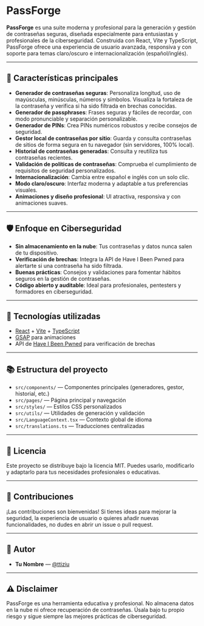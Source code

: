 # PassForge

**PassForge** es una suite moderna y profesional para la generación y gestión de contraseñas seguras, diseñada especialmente para entusiastas y profesionales de la ciberseguridad. Construida con React, Vite y TypeScript, PassForge ofrece una experiencia de usuario avanzada, responsiva y con soporte para temas claro/oscuro e internacionalización (español/inglés).

---

## 🚀 Características principales

- **Generador de contraseñas seguras**: Personaliza longitud, uso de mayúsculas, minúsculas, números y símbolos. Visualiza la fortaleza de la contraseña y verifica si ha sido filtrada en brechas conocidas.
- **Generador de passphrases**: Frases seguras y fáciles de recordar, con modo pronunciable y separación personalizable.
- **Generador de PINs**: Crea PINs numéricos robustos y recibe consejos de seguridad.
- **Gestor local de contraseñas por sitio**: Guarda y consulta contraseñas de sitios de forma segura en tu navegador (sin servidores, 100% local).
- **Historial de contraseñas generadas**: Consulta y reutiliza tus contraseñas recientes.
- **Validación de políticas de contraseñas**: Comprueba el cumplimiento de requisitos de seguridad personalizados.
- **Internacionalización**: Cambia entre español e inglés con un solo clic.
- **Modo claro/oscuro**: Interfaz moderna y adaptable a tus preferencias visuales.
- **Animaciones y diseño profesional**: UI atractiva, responsiva y con animaciones suaves.

---

## 🛡️ Enfoque en Ciberseguridad

- **Sin almacenamiento en la nube**: Tus contraseñas y datos nunca salen de tu dispositivo.
- **Verificación de brechas**: Integra la API de Have I Been Pwned para alertarte si una contraseña ha sido filtrada.
- **Buenas prácticas**: Consejos y validaciones para fomentar hábitos seguros en la gestión de contraseñas.
- **Código abierto y auditable**: Ideal para profesionales, pentesters y formadores en ciberseguridad.

---

## 🧩 Tecnologías utilizadas

- [React](https://react.dev/) + [Vite](https://vitejs.dev/) + [TypeScript](https://www.typescriptlang.org/)
- [GSAP](https://greensock.com/gsap/) para animaciones
- API de [Have I Been Pwned](https://haveibeenpwned.com/API/v3) para verificación de brechas

---

## 📚 Estructura del proyecto

- `src/components/` — Componentes principales (generadores, gestor, historial, etc.)
- `src/pages/` — Página principal y navegación
- `src/styles/` — Estilos CSS personalizados
- `src/utils/` — Utilidades de generación y validación
- `src/LanguageContext.tsx` — Contexto global de idioma
- `src/translations.ts` — Traducciones centralizadas

---

## 📝 Licencia

Este proyecto se distribuye bajo la licencia MIT. Puedes usarlo, modificarlo y adaptarlo para tus necesidades profesionales o educativas.

---

## 🤝 Contribuciones

¡Las contribuciones son bienvenidas! Si tienes ideas para mejorar la seguridad, la experiencia de usuario o quieres añadir nuevas funcionalidades, no dudes en abrir un issue o pull request.

---

## 👤 Autor

- **Tu Nombre** — [@ttiziu](https://github.com/ttiziu)

---

## ⚠️ Disclaimer

PassForge es una herramienta educativa y profesional. No almacena datos en la nube ni ofrece recuperación de contraseñas. Úsala bajo tu propio riesgo y sigue siempre las mejores prácticas de ciberseguridad.
